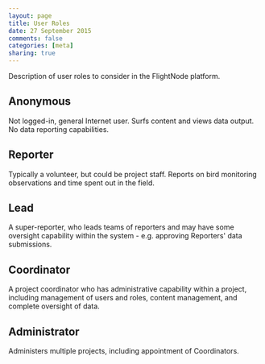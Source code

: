 ```yaml
---
layout: page
title: User Roles
date: 27 September 2015
comments: false
categories: [meta]
sharing: true
---
```


Description of user roles to consider in the FlightNode platform.

## Anonymous

Not logged-in, general Internet user. Surfs content and views data output.
No data reporting capabilities.

## Reporter

Typically a volunteer, but could be project staff. Reports on bird monitoring
observations and time spent out in the field.

## Lead

A super-reporter, who leads teams of reporters and may have some oversight
capability within the system - e.g. approving Reporters' data submissions.

## Coordinator

A project coordinator who has administrative capability within a project, 
including management of users and roles, content management, and complete
oversight of data.

## Administrator

Administers multiple projects, including appointment of Coordinators.